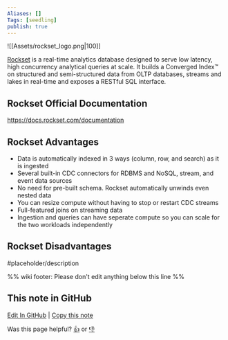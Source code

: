 ```yaml
---
Aliases: []
Tags: [seedling]
publish: true
---
```


![[Assets/rockset_logo.png|100]]

[Rockset](https://rockset.com/) is a real-time analytics database designed to serve low latency, high concurrency analytical queries at scale. It builds a Converged Index™ on structured and semi-structured data from OLTP databases, streams and lakes in real-time and exposes a RESTful SQL interface.

## Rockset Official Documentation

https://docs.rockset.com/documentation

## Rockset Advantages

- Data is automatically indexed in 3 ways (column, row, and search) as it is ingested
- Several built-in CDC connectors for RDBMS and NoSQL, stream, and event data sources
- No need for pre-built schema. Rockset automatically unwinds even nested data
- You can resize compute without having to stop or restart CDC streams
- Full-featured joins on streaming data
- Ingestion and queries can have seperate compute so you can scale for the two workloads independently

## Rockset Disadvantages

#placeholder/description

%% wiki footer: Please don't edit anything below this line %%

## This note in GitHub

<span class="git-footer">[Edit In GitHub](https://github.dev/data-engineering-community/data-engineering-wiki/blob/main/Tools/Databases/Rockset.md "git-hub-edit-note") | [Copy this note](https://raw.githubusercontent.com/data-engineering-community/data-engineering-wiki/main/Tools/Databases/Rockset.md "git-hub-copy-note")</span>

<span class="git-footer">Was this page helpful?
[👍](https://tally.so/r/mOaxjk?rating=Yes&url=https://dataengineering.wiki/Tools/Databases/Rockset) or [👎](https://tally.so/r/mOaxjk?rating=No&url=https://dataengineering.wiki/Tools/Databases/Rockset)</span>

